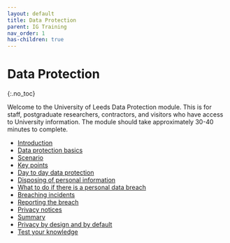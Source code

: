 ```yaml
---
layout: default
title: Data Protection
parent: IG Training
nav_order: 1
has-children: true
---
```

# Data Protection

{:.no_toc}

Welcome to the University of Leeds Data Protection module. This is for staff, postgraduate researchers, contractors, and visitors who have access to University information. The module should take approximately 30-40 minutes to complete.

- [Introduction](#Introduction)
- [Data protection basics](#data-protection-basics)
- [Scenario](#scenario)
- [Key points](#key-points)
- [Day to day data protection](#day-to-day-data-protection)
- [Disposing of personal information](disposing-of-personal-information)
- [What to do if there is a personal data breach](#what-to-do-if-there-is-a-personal-data-breach)
- [Breaching incidents](#breaching-incidents)
- [Reporting the breach](#reporting-the-breach)
- [Privacy notices](#privacy-notices)
- [Summary](#summary)
- [Privacy by design and by default](#privacy-by-design-and-by-default)
- [Test your knowledge](#test-your-knowledge)
